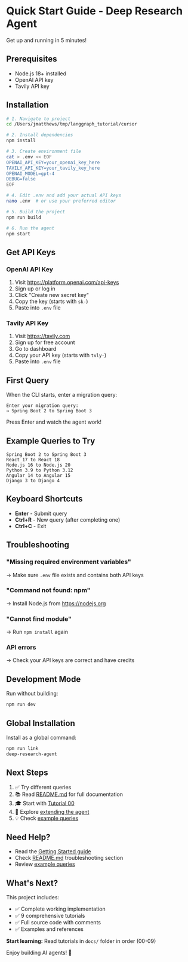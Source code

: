 # Quick Start Guide - Deep Research Agent

Get up and running in 5 minutes!

## Prerequisites

- Node.js 18+ installed
- OpenAI API key
- Tavily API key

## Installation

```bash
# 1. Navigate to project
cd /Users/jmatthews/tmp/langgraph_tutorial/cursor

# 2. Install dependencies
npm install

# 3. Create environment file
cat > .env << EOF
OPENAI_API_KEY=your_openai_key_here
TAVILY_API_KEY=your_tavily_key_here
OPENAI_MODEL=gpt-4
DEBUG=false
EOF

# 4. Edit .env and add your actual API keys
nano .env  # or use your preferred editor

# 5. Build the project
npm run build

# 6. Run the agent
npm start
```

## Get API Keys

### OpenAI API Key
1. Visit https://platform.openai.com/api-keys
2. Sign up or log in
3. Click "Create new secret key"
4. Copy the key (starts with `sk-`)
5. Paste into `.env` file

### Tavily API Key
1. Visit https://tavily.com
2. Sign up for free account
3. Go to dashboard
4. Copy your API key (starts with `tvly-`)
5. Paste into `.env` file

## First Query

When the CLI starts, enter a migration query:

```
Enter your migration query:
→ Spring Boot 2 to Spring Boot 3
```

Press Enter and watch the agent work!

## Example Queries to Try

```
Spring Boot 2 to Spring Boot 3
React 17 to React 18
Node.js 16 to Node.js 20
Python 3.9 to Python 3.12
Angular 14 to Angular 15
Django 3 to Django 4
```

## Keyboard Shortcuts

- **Enter** - Submit query
- **Ctrl+R** - New query (after completing one)
- **Ctrl+C** - Exit

## Troubleshooting

### "Missing required environment variables"
→ Make sure `.env` file exists and contains both API keys

### "Command not found: npm"
→ Install Node.js from https://nodejs.org

### "Cannot find module"
→ Run `npm install` again

### API errors
→ Check your API keys are correct and have credits

## Development Mode

Run without building:

```bash
npm run dev
```

## Global Installation

Install as a global command:

```bash
npm run link
deep-research-agent
```

## Next Steps

1. ✅ Try different queries
2. 📚 Read [README.md](README.md) for full documentation
3. 🎓 Start with [Tutorial 00](docs/00-getting-started.md)
4. 🔧 Explore [extending the agent](docs/09-extending-the-agent.md)
5. 💡 Check [example queries](examples/sample-queries.md)

## Need Help?

- Read the [Getting Started guide](docs/00-getting-started.md)
- Check [README.md](README.md) troubleshooting section
- Review [example queries](examples/sample-queries.md)

## What's Next?

This project includes:
- ✅ Complete working implementation
- ✅ 9 comprehensive tutorials
- ✅ Full source code with comments
- ✅ Examples and references

**Start learning:** Read tutorials in `docs/` folder in order (00-09)

Enjoy building AI agents! 🚀

